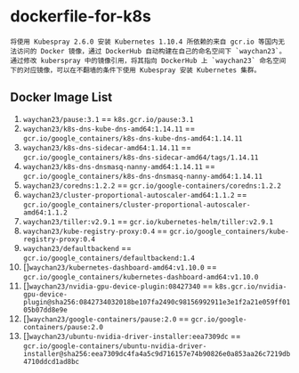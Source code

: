 # dockerfile-for-k8s

```
将使用 Kubespray 2.6.0 安装 Kubernetes 1.10.4 所依赖的来自 gcr.io 等国内无法访问的 Docker 镜像，通过 DockerHub 自动构建在自己的命名空间下 `waychan23`。
通过修改 kuberspray 中的镜像引用，将其指向 DockerHub 上 `waychan23` 命名空间下的对应镜像，可以在不翻墙的条件下使用 Kubespray 安装 Kubernetes 集群。
```

## Docker Image List

1. `waychan23/pause:3.1` == `k8s.gcr.io/pause:3.1` 
2. `waychan23/k8s-dns-kube-dns-amd64:1.14.11` == `gcr.io/google_containers/k8s-dns-kube-dns-amd64:1.14.11`
3. `waychan23/k8s-dns-sidecar-amd64:1.14.11` == `gcr.io/google_containers/k8s-dns-sidecar-amd64/tags/1.14.11`
4. `waychan23/k8s-dns-dnsmasq-nanny-amd64:1.14.11` == `gcr.io/google_containers/k8s-dns-dnsmasq-nanny-amd64:1.14.11`
5. `waychan23/coredns:1.2.2` == `gcr.io/google-containers/coredns:1.2.2`
6. `waychan23/cluster-proportional-autoscaler-amd64:1.1.2` == `gcr.io/google_containers/cluster-proportional-autoscaler-amd64:1.1.2`
7. `waychan23/tiller:v2.9.1` == `gcr.io/kubernetes-helm/tiller:v2.9.1`
8. `waychan23/kube-registry-proxy:0.4` == `gcr.io/google_containers/kube-registry-proxy:0.4`
9. `waychan23/defaultbackend` == `gcr.io/google_containers/defaultbackend:1.4`
10. []`waychan23/kubernetes-dashboard-amd64:v1.10.0` == `gcr.io/google_containers/kubernetes-dashboard-amd64:v1.10.0`
11. []`waychan23/nvidia-gpu-device-plugin:08427340` == `k8s.gcr.io/nvidia-gpu-device-plugin@sha256:0842734032018be107fa2490c98156992911e3e1f2a21e059ff0105b07dd8e9e`
12. []`waychan23/google-containers/pause:2.0` == `gcr.io/google-containers/pause:2.0`
13. []`waychan23/ubuntu-nvidia-driver-installer:eea7309dc` == `gcr.io/google-containers/ubuntu-nvidia-driver-installer@sha256:eea7309dc4fa4a5c9d716157e74b90826e0a853aa26c7219db4710ddcd1ad8bc`